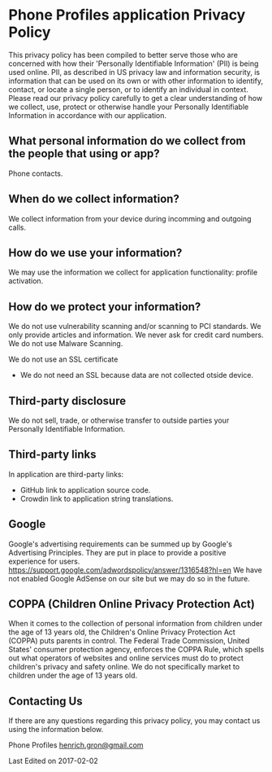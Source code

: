 Phone Profiles application Privacy Policy
=========================================

This privacy policy has been compiled to better serve those who are concerned with how their 'Personally Identifiable Information' (PII) is being used online. PII, as described in US privacy law and information security, is information that can be used on its own or with other information to identify, contact, or locate a single person, or to identify an individual in context. Please read our privacy policy carefully to get a clear understanding of how we collect, use, protect or otherwise handle your Personally Identifiable Information in accordance with our application.

What personal information do we collect from the people that using or app?
--------------------------------------------------------------------------
Phone contacts.

When do we collect information?
-------------------------------
We collect information from your device during incomming and outgoing calls.

How do we use your information?
-------------------------------
We may use the information we collect for application functionality: profile activation.

How do we protect your information?
-----------------------------------
We do not use vulnerability scanning and/or scanning to PCI standards.
We only provide articles and information. We never ask for credit card numbers.
We do not use Malware Scanning.

We do not use an SSL certificate
- We do not need an SSL because data are not collected otside device.

Third-party disclosure
----------------------
We do not sell, trade, or otherwise transfer to outside parties your Personally Identifiable Information.

Third-party links
-----------------
In application are third-party links:
- GitHub link to application source code.
- Crowdin link to application string translations.

Google
------
Google's advertising requirements can be summed up by Google's Advertising Principles. They are put in place to provide a positive experience for users. https://support.google.com/adwordspolicy/answer/1316548?hl=en 
We have not enabled Google AdSense on our site but we may do so in the future.

COPPA (Children Online Privacy Protection Act)
----------------------------------------------
When it comes to the collection of personal information from children under the age of 13 years old, the Children's Online Privacy Protection Act (COPPA) puts parents in control. The Federal Trade Commission, United States' consumer protection agency, enforces the COPPA Rule, which spells out what operators of websites and online services must do to protect children's privacy and safety online.
We do not specifically market to children under the age of 13 years old.

Contacting Us
-------------
If there are any questions regarding this privacy policy, you may contact us using the information below.

Phone Profiles
henrich.gron@gmail.com

Last Edited on 2017-02-02
